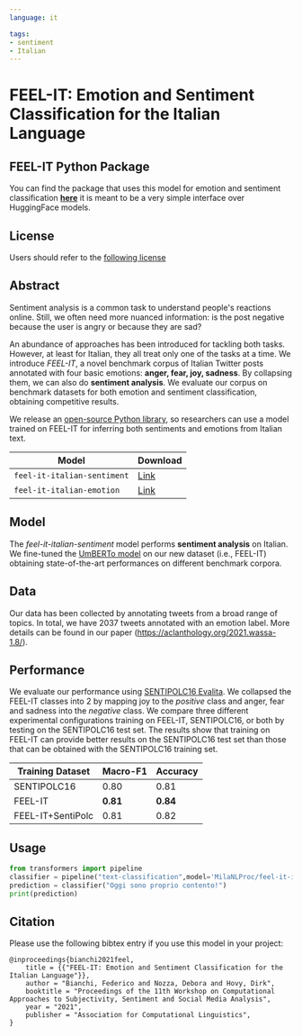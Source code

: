```yaml
---
language: it

tags:
- sentiment
- Italian
---
```


# FEEL-IT: Emotion and Sentiment Classification for the Italian Language

## FEEL-IT Python Package

You can find the package that uses this model for emotion and sentiment classification **[here](https://github.com/MilaNLProc/feel-it)** it is meant to be a very simple interface over HuggingFace models.

## License

Users should refer to the [following license](https://developer.twitter.com/en/developer-terms/commercial-terms)

## Abstract

Sentiment analysis is a common task to understand people's reactions online. Still, we often need more nuanced information: is the post negative because the user is angry or because they are sad?

An abundance of approaches has been introduced for tackling both tasks. However, at least for Italian, they all treat only one of the tasks at a time. We introduce *FEEL-IT*, a novel benchmark corpus of Italian Twitter posts annotated with four basic emotions: **anger, fear, joy, sadness**. By collapsing them, we can also do **sentiment analysis**. We evaluate our corpus on benchmark datasets for both emotion and sentiment classification, obtaining competitive results.

We release an [open-source Python library](https://github.com/MilaNLProc/feel-it), so researchers can use a model trained on FEEL-IT for inferring both sentiments and emotions from Italian text.

| Model                       | Download |
| ------                      | -------------------------|
| `feel-it-italian-sentiment` | [Link](https://huggingface.co/MilaNLProc/feel-it-italian-sentiment) |
| `feel-it-italian-emotion`   | [Link](https://huggingface.co/MilaNLProc/feel-it-italian-emotion) |


## Model

The *feel-it-italian-sentiment* model performs **sentiment analysis** on Italian. We fine-tuned the [UmBERTo model](https://huggingface.co/Musixmatch/umberto-commoncrawl-cased-v1) on our new dataset (i.e., FEEL-IT) obtaining state-of-the-art performances on different benchmark corpora.

## Data

Our data has been collected by annotating tweets from a broad range of topics. In total, we have 2037 tweets annotated with an emotion label. More details can be found in our paper (https://aclanthology.org/2021.wassa-1.8/).

## Performance

We evaluate our performance using [SENTIPOLC16 Evalita](http://www.di.unito.it/~tutreeb/sentipolc-evalita16/). We collapsed the FEEL-IT classes into 2 by mapping joy to the *positive* class and anger, fear and sadness into the *negative* class. We compare three different experimental configurations training on FEEL-IT, SENTIPOLC16, or both by testing on the SENTIPOLC16 test set.
The results show that training on FEEL-IT can provide better results on the SENTIPOLC16 test set than those that can be obtained with the SENTIPOLC16 training set.

| Training Dataset | Macro-F1 | Accuracy
| ------ | ------ |------ |
| SENTIPOLC16 | 0.80 | 0.81 |
| FEEL-IT | **0.81** | **0.84**  |
| FEEL-IT+SentiPolc | 0.81 | 0.82

## Usage

```python
from transformers import pipeline
classifier = pipeline("text-classification",model='MilaNLProc/feel-it-italian-sentiment',top_k=2)
prediction = classifier("Oggi sono proprio contento!")
print(prediction)
```

## Citation
Please use the following bibtex entry if you use this model in your project:
```
@inproceedings{bianchi2021feel,
    title = {{"FEEL-IT: Emotion and Sentiment Classification for the Italian Language"}},
    author = "Bianchi, Federico and Nozza, Debora and Hovy, Dirk",
    booktitle = "Proceedings of the 11th Workshop on Computational Approaches to Subjectivity, Sentiment and Social Media Analysis",
    year = "2021",
    publisher = "Association for Computational Linguistics",
}
```